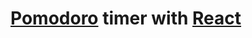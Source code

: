 # [Pomodoro](https://en.wikipedia.org/wiki/Pomodoro_Technique) timer with [React](https://github.com/facebook/react)